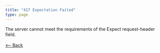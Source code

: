 ```yaml
---
title: "417 Expectation Failed"
type: page
---
```

The server cannot meet the requirements of the Expect request-header field.<br /><br />[<-- Back](../../http_codes.md)
